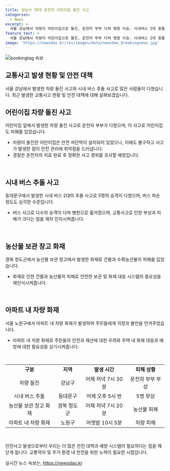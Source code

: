 ```yaml
---
title: 강남서 70대 운전자 어린이집 돌진 사고
categories:
  - News
excerpt: >
  서울 강남에서 차량이 어린이집으로 돌진, 운전자 부부 다쳐 병원 이송. 시내버스 2대 충돌로 5명 부상. 경찰, 운전자 음주 운전 부인, 정확한 사고 경위 조사 예정. 또한, 경북 청도군 화양읍의 농산물 창고와 서울 노원구 아파트에서 화재 발생, 피해 발생. KBS 방준원입니다.
feature_text: >
  서울 강남에서 차량이 어린이집으로 돌진, 운전자 부부 다쳐 병원 이송. 시내버스 2대 충돌로 5명 부상. 경찰, 운전자 음주 운전 부인, 정확한 사고 경위 조사 예정. 또한, 경북 청도군 화양읍의 농산물 창고와 서울 노원구 아파트에서 화재 발생, 피해 발생. KBS 방준원입니다.
image: 'https://newsdao.kr/res/images/meta/newsdao_breakingnews.jpg'
---
```


<p><img src="https://newsdao.kr/res/images/meta/newsdao_breakingnews.jpg" alt="bookingtag 속보" /></p>

<h2 data-ke-size="size26">교통사고 발생 현황 및 안전 대책</h2>

<p data-ke-size="size16">서울 강남에서 발생한 차량 돌진 사고와 시내 버스 추돌 사고로 많은 사람들이 다쳤습니다. 최근 발생한 교통사고 현황 및 안전 대책에 대해 살펴보겠습니다.</p>

<h2 data-ke-size="size24">어린이집 차량 돌진 사고</h2>

<p data-ke-size="size16">어린이집 앞에서 발생한 차량 돌진 사고로 운전자 부부가 다쳤으며, 이 사고로 어린이집도 피해를 입었습니다.</p>

<ul>
  <li>차량이 돌진한 어린이집은 안전 차단막이 설치되어 있었으나, 이에도 불구하고 사고가 발생한 점이 안전 관리에 취약점을 드러냅니다.</li>
  <li>경찰은 운전자의 치료 완료 후 정확한 사고 경위를 조사할 예정입니다.</li>
</ul>

<p data-ke-size="size16">&nbsp;</p>

<h2 data-ke-size="size24">시내 버스 추돌 사고</h2>

<p data-ke-size="size16">동대문구에서 발생한 시내 버스 2대의 추돌 사고로 5명의 승객이 다쳤으며, 버스 파손 정도도 심각한 수준입니다.</p>

<ul>
  <li>버스 사고로 다수의 승객이 다쳐 병원으로 옮겨졌으며, 교통사고로 인한 부상과 피해가 크다는 점을 재차 인지시켜줍니다.</li>
</ul>

<p data-ke-size="size16">&nbsp;</p>

<h2 data-ke-size="size24">농산물 보관 창고 화재</h2>

<p data-ke-size="size16">경북 청도군에서 농산물 보관 창고에서 발생한 화재로 건물과 수확농산물이 피해를 입었습니다.</p>

<ul>
  <li>화재로 인한 건물과 농산물의 피해로 안전한 보관 및 화재 대응 시스템의 중요성을 재인식시켜줍니다.</li>
</ul>

<p data-ke-size="size16">&nbsp;</p>

<h2 data-ke-size="size24">아파트 내 차량 화재</h2>

<p data-ke-size="size16">서울 노원구에서 아파트 내 차량 화재가 발생하여 주민들에게 걱정과 불안을 안겨주었습니다.</p>

<ul>
  <li>아파트 내 차량 화재로 주민들의 안전과 재산에 대한 우려와 주택 내 화재 대응과 예방에 대한 필요성을 상기시켜줍니다.</li>
</ul>

<p data-ke-size="size16">&nbsp;</p>

<table>
  <tbody>
    <tr>
      <td style="text-align: center; height: 17px;"><b>구분</b></td>
      <td style="text-align: center; height: 17px;"><b>지역</b></td>
      <td style="text-align: center; height: 17px;"><b>발생 시간</b></td>
      <td style="text-align: center; height: 17px;"><b>피해 상황</b></td>
    </tr>
    <tr>
      <td style="text-align: center; height: 17px;">차량 돌진</td>
      <td style="text-align: center; height: 17px;">강남구</td>
      <td style="text-align: center; height: 17px;">어제 저녁 7시 30분</td>
      <td style="text-align: center; height: 17px;">운전자 부부 부상</td>
    </tr>
    <tr>
      <td style="text-align: center; height: 17px;">시내 버스 추돌</td>
      <td style="text-align: center; height: 17px;">동대문구</td>
      <td style="text-align: center; height: 17px;">어제 오후 5시 반</td>
      <td style="text-align: center; height: 17px;">5명 부상</td>
    </tr>
    <tr>
      <td style="text-align: center; height: 17px;">농산물 보관 창고 화재</td>
      <td style="text-align: center; height: 17px;">경북 청도군</td>
      <td style="text-align: center; height: 17px;">어제 저녁 7시 20분</td>
      <td style="text-align: center; height: 17px;">농산물 피해</td>
    </tr>
    <tr>
      <td style="text-align: center; height: 17px;">아파트 내 차량 화재</td>
      <td style="text-align: center; height: 17px;">노원구</td>
      <td style="text-align: center; height: 17px;">어젯밤 10시 5분</td>
      <td style="text-align: center; height: 17px;">차량 피해</td>
    </tr>
  </tbody>
</table>

<p data-ke-size="size16">&nbsp;</p>

<p data-ke-size="size16">안전사고 발생으로부터 우리는 더 많은 안전 대책과 예방 시스템이 필요하다는 점을 깨닫게 됩니다. 교통약자 및 주거 환경 내 안전을 위한 노력이 필요한 시점입니다.</p>
실시간 뉴스 속보는, <a href="https://newsdao.kr" rel="dofollow">https://newsdao.kr</a>



